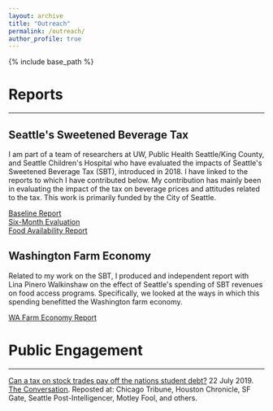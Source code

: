 ```yaml
---
layout: archive
title: "Outreach"
permalink: /outreach/
author_profile: true
---
```


{% include base_path %}
<br>
# Reports
---------------------
## Seattle's Sweetened Beverage Tax
I am part of a team of researchers at UW, Public Health Seattle/King County, and Seattle Children's Hospital who have evaluated the impacts
of Seattle's Sweetened Beverage Tax (SBT), introduced in 2018.  I have linked to the reports to which I have contributed below.  My contribution has mainly been in 
evaluating the impact of the tax on beverage prices and attitudes related to the tax.  This work is primarily funded by the City of Seattle.

[Baseline Report](https://www.seattle.gov/Documents/Departments/CityAuditor/auditreports/SBTBaselineReport.pdf) <br>
[Six-Month Evaluation](https://www.seattle.gov/Documents/Departments/CityAuditor/auditreports/6%20Month%20Store%20Audit%20Report%20.pdf) <br>
[Food Availability Report](https://www.seattle.gov/Documents/Departments/CityAuditor/auditreports/030519%20Corrected%20Healthy%20Food%20Availability%20Food%20Bank%20Network%20Report_FINAL.pdf) <br>

## Washington Farm Economy
Related to my work on the SBT, I produced and independent report with Lina Pinero Walkinshaw on the effect of Seattle's spending of SBT revenues on food access programs.  Specifically, we looked at the ways in which this spending benefitted the Washington farm economy.

[WA Farm Economy Report](https://nutr.uw.edu/resource/city-of-seattle-food-access-spending-farm-economy-analysis-report/)



# Public Engagement
------------------------------------
[Can a tax on stock trades pay off the nations student debt?](https://theconversation.com/could-a-tax-on-stock-trades-pay-off-the-nations-student-debt-119514)
22 July 2019. [The Conversation](https://theconversation.com/us). Reposted at: Chicago Tribune, Houston Chronicle, SF Gate, Seattle Post-Intelligencer, Motley Fool, and others.
